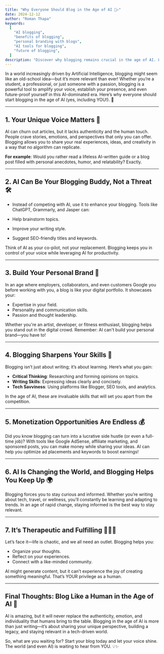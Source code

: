 ```yaml
---
title: "Why Everyone Should Blog in the Age of AI 🤖✍️"
date: 2024-12-12
author: "Roman Thapa"
keywords:
  [
    "AI blogging",
    "benefits of blogging",
    "personal branding with blogs",
    "AI tools for blogging",
    "future of blogging",
  ]
description: "Discover why blogging remains crucial in the age of AI. Learn how it amplifies your voice, builds your brand, and sharpens your skills in a tech-driven world."
---
```


In a world increasingly driven by Artificial Intelligence, blogging might seem like an old-school idea—but it’s more relevant than ever! Whether you’re a student, a professional, or just someone with a passion, blogging is a powerful tool to amplify your voice, establish your presence, and even future-proof yourself in this AI-dominated era. Here’s why everyone should start blogging in the age of AI (yes, including YOU!). 🚀

---

## 1. Your Unique Voice Matters 🎤

AI can churn out articles, but it lacks authenticity and the human touch. People crave stories, emotions, and perspectives that only you can offer. Blogging allows you to share your real experiences, ideas, and creativity in a way that no algorithm can replicate.

**For example**: Would you rather read a lifeless AI-written guide or a blog post filled with personal anecdotes, humor, and relatability? Exactly.

---

## 2. AI Can Be Your Blogging Buddy, Not a Threat 🛠️

- Instead of competing with AI, use it to enhance your blogging. Tools like ChatGPT, Grammarly, and Jasper can:

- Help brainstorm topics.
- Improve your writing style.
- Suggest SEO-friendly titles and keywords.

Think of AI as your co-pilot, not your replacement. Blogging keeps you in control of your voice while leveraging AI for productivity.

---

## 3. Build Your Personal Brand 🌟

In an age where employers, collaborators, and even customers Google you before working with you, a blog is like your digital portfolio. It showcases your:

- Expertise in your field.
- Personality and communication skills.
- Passion and thought leadership.

Whether you're an artist, developer, or fitness enthusiast, blogging helps you stand out in the digital crowd. Remember: AI can't build your personal brand—you have to!

---

## 4. Blogging Sharpens Your Skills 🧠

Blogging isn’t just about writing; it’s about learning. Here’s what you gain:

- **Critical Thinking**: Researching and forming opinions on topics.
- **Writing Skills**: Expressing ideas clearly and concisely.
- **Tech Savviness**: Using platforms like Blogger, SEO tools, and analytics.

In the age of AI, these are invaluable skills that will set you apart from the competition.

---

## 5. Monetization Opportunities Are Endless 💰

Did you know blogging can turn into a lucrative side hustle (or even a full-time job)? With tools like Google AdSense, affiliate marketing, and sponsored posts, you can make money while sharing your ideas. AI can help you optimize ad placements and keywords to boost earnings!

---

## 6. AI Is Changing the World, and Blogging Helps You Keep Up 🌍

Blogging forces you to stay curious and informed. Whether you’re writing about tech, travel, or wellness, you’ll constantly be learning and adapting to trends. In an age of rapid change, staying informed is the best way to stay relevant.

---

## 7. It’s Therapeutic and Fulfilling 🧘‍♂️💡

Let’s face it—life is chaotic, and we all need an outlet. Blogging helps you:

- Organize your thoughts.
- Reflect on your experiences.
- Connect with a like-minded community.

AI might generate content, but it can’t experience the joy of creating something meaningful. That’s YOUR privilege as a human.

---

## Final Thoughts: Blog Like a Human in the Age of AI 🌈

AI is amazing, but it will never replace the authenticity, emotion, and individuality that humans bring to the table. Blogging in the age of AI is more than just writing—it’s about sharing your unique perspective, building a legacy, and staying relevant in a tech-driven world.

So, what are you waiting for? Start your blog today and let your voice shine. The world (and even AI) is waiting to hear from YOU. 💡✨
